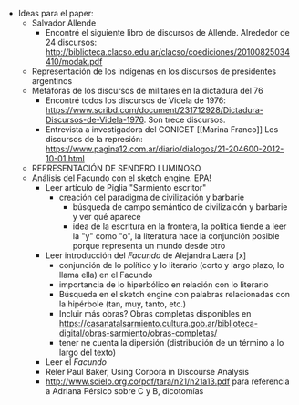 - Ideas para el paper:
	- Salvador Allende
		- Encontré el siguiente libro de discursos de Allende. Alrededor de 24 discursos: http://biblioteca.clacso.edu.ar/clacso/coediciones/20100825034410/modak.pdf
	- Representación de los indígenas en los discursos de presidentes argentinos
	- Metáforas de los discursos de militares en la dictadura del 76
		- Encontré todos los discursos de Videla de 1976: https://www.scribd.com/document/231712928/Dictadura-Discursos-de-Videla-1976. Son trece discursos.
		- Entrevista a investigadora del CONICET [[Marina Franco]] Los discursos de la represión: https://www.pagina12.com.ar/diario/dialogos/21-204600-2012-10-01.html
	- REPRESENTACIÓN DE SENDERO LUMINOSO
	- Análisis del Facundo con el sketch engine. EPA!
		- Leer artículo de Piglia "Sarmiento escritor"
			- creación del paradigma de civilización y barbarie
				- búsqueda de campo semántico de civilizaicón y barbarie y ver qué aparece
				- idea de la escritura en la frontera, la política tiende a leer la "y" como "o", la literatura hace la conjunción posible porque representa un mundo desde otro
		- Leer introducción del *Facundo* de Alejandra Laera [x]
			- conjunción de lo político y lo literario (corto y largo plazo, lo llama ella) en el Facundo
			- importancia de lo hiperbólico en relación con lo literario
			- Búsqueda en el sketch engine con palabras relacionadas con la hipérbole (tan, muy, tanto, etc.)
			- Incluir más obras? Obras completas disponibles en https://casanatalsarmiento.cultura.gob.ar/biblioteca-digital/obras-sarmiento/obras-completas/
			- tener ne cuenta la dipersión (distribución de un término a lo largo del texto)
		- Leer el *Facundo*
		- Reler Paul Baker, Using Corpora in Discourse Analysis
		- http://www.scielo.org.co/pdf/tara/n21/n21a13.pdf para referencia a Adriana Pérsico sobre C y B, dicotomías